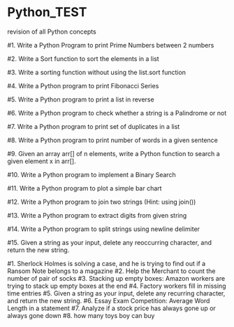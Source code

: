 # Python_TEST
revision of all Python concepts


#1. Write a Python Program to print Prime Numbers between 2 numbers

#2. Write a Sort function to sort the elements in a list

#3. Write a sorting function without using the list.sort function

#4. Write a Python program to print Fibonacci Series

#5. Write a Python program to print a list in reverse

#6. Write a Python program to check whether a string is a Palindrome or not 

#7. Write a Python program to print set of duplicates in a list

#8. Write a Python program to print number of words in a given sentence

#9. Given an array arr[] of n elements, write a Python function to search a given element x in arr[].

#10. Write a Python program to implement a Binary Search

#11. Write a Python program to plot a simple bar chart

#12. Write a Python program to join two strings (Hint: using join())

#13. Write a Python program to extract digits from given string

#14. Write a Python program to split strings using newline delimiter

#15. Given a string as your input, delete any reoccurring character, and return the new string.


#1. Sherlock Holmes is solving a case, and he is trying to find out if a Ransom Note belongs to a magazine
#2. Help the Merchant to count the number of pair of socks 
#3. Stacking up empty boxes: Amazon workers are trying to stack up empty boxes at the end
#4. Factory workers fill in missing time entries
#5. Given a string as your input, delete any recurring character, and return the new string.
#6. Essay Exam Competition: Average Word Length in a statement
#7. Analyze if a stock price has always gone up or always gone down
#8. how many toys boy can buy
